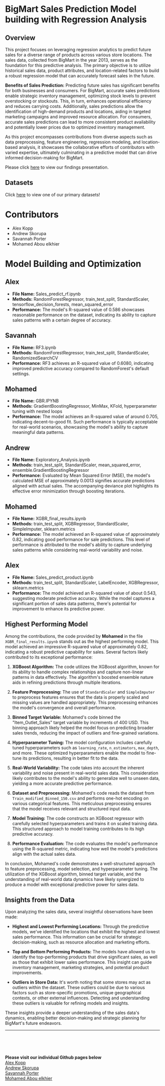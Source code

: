 # BigMart Sales Prediction Model building with Regression Analysis
  
## Overview

This project focuses on leveraging regression analytics to predict future sales for a diverse range of products across various store locations. The sales data, collected from BigMart in the year 2013, serves as the foundation for this predictive analysis. The primary objective is to utilize historical sales data, product attributes, and location-related factors to build a robust regression model that can accurately forecast sales in the future.

**Benefits of Sales Prediction:**
Predicting future sales has significant benefits for both businesses and consumers. For BigMart, accurate sales predictions enable strategic inventory management, optimizing stock levels to prevent overstocking or stockouts. This, in turn, enhances operational efficiency and reduces carrying costs. Additionally, sales predictions allow the identification of high-demand products and locations, aiding in targeted marketing campaigns and improved resource allocation. For consumers, accurate sales predictions can lead to more consistent product availability and potentially lower prices due to optimized inventory management.

As this project encompasses contributions from diverse aspects such as data preprocessing, feature engineering, regression modeling, and location-based analysis, it showcases the collaborative efforts of contributors with varied expertise, ultimately culminating in a predictive model that can drive informed decision-making for BigMart.

Please click [here](https://docs.google.com/presentation/d/1MLGNz3lZow-65TH0pca2mxmcsVfNuM0Paq-pxnvl1vI/edit#slide=id.g278fa82c89e_0_50) to view our findings presentation.  

## Datasets
Click [here](https://www.kaggle.com/code/hiralmshah/bigmart-sales-prediction/notebook) to view one of our primary datasets!  

# Contributors
- Alex Kopp
- Andrew Skorupa
- Savannah Porter
- Mohamed Abou elkhier


# Model Building and Optimization

## Alex
- **File Name:** Sales_predict_rf.ipynb
- **Methods:** RandomForestRegressor, train_test_split, StandardScaler, tensorflow_decision_forests, mean_squared_error
- **Performance:** The model's R-squared value of 0.586 showcases reasonable performance on the dataset, indicating its ability to capture sales patterns with a certain degree of accuracy.

## Savannah
- **File Name:** RF3.ipynb
- **Methods:** RandomForestRegressor, train_test_split, StandardScaler, RandomizedSearchCV
- **Performance:** RF3 achieves an R-squared value of 0.6080, indicating improved predictive accuracy compared to RandomForest's default settings.

## Mohamed
- **File Name:** GBR.IPYNB
- **Methods:** GradientBoostingRegressor, MinMax, KFold, hyperparameter tuning with nested loops
- **Performance:** The model achieves an R-squared value of around 0.705, indicating decent-to-good fit. Such performance is typically acceptable for real-world scenarios, showcasing the model's ability to capture meaningful data patterns.

## Andrew
- **File Name:** Exploratory_Analysis.ipynb
- **Methods:** train_test_split, StandardScaler, mean_squared_error, ensemble.GradientBoostingRegressor
- **Performance:** Evaluated by Mean Squared Error (MSE), the model's calculated MSE of approximately 0.0013 signifies accurate predictions aligned with actual sales. The accompanying deviance plot highlights its effective error minimization through boosting iterations.

 ## Mohamed
- **File Name:** XGBR_final_results.ipynb
- **Methods:** train_test_split, XGBRegressor, StandardScaler, SimpleImputer, sklearn.metrics
- **Performance:** The model achieved an R-squared value of approximately 0.82, indicating good performance for sale predictions. This level of performance is attributed to the model's ability to capture underlying sales patterns while considering real-world variability and noise.

## Alex
- **File Name:** Sales_predict_product.ipynb
- **Methods:** train_test_split, StandardScaler, LabelEncoder, XGBRegressor, sklearn.metrics
- **Performance:** The model achieved an R-squared value of about 0.543, suggesting moderate predictive accuracy. While the model captures a significant portion of sales data patterns, there's potential for improvement to enhance its predictive power.


## Highest Performing Model

Among the contributions, the code provided by **Mohamed** in the file `XGBR_final_results.ipynb` stands out as the highest performing model. This model achieved an impressive R-squared value of approximately 0.82, indicating a robust predictive capability for sales. Several factors likely contributed to its exceptional performance:

1. **XGBoost Algorithm:** The code utilizes the XGBoost algorithm, known for its ability to handle complex relationships and capture non-linear patterns in data effectively. The algorithm's boosted ensemble nature aids in refining predictions through multiple iterations.

2. **Feature Preprocessing:** The use of `StandardScaler` and `SimpleImputer` to preprocess features ensures that the data is properly scaled and missing values are handled appropriately. This preprocessing enhances the model's convergence and overall performance.

3. **Binned Target Variable:** Mohamed's code binned the "Item_Outlet_Sales" target variable by increments of 400 USD. This binning approach likely helped the model focus on predicting broader sales trends, reducing the impact of outliers and fine-grained variations.

4. **Hyperparameter Tuning:** The model configuration includes carefully tuned hyperparameters such as `learning_rate`, `n_estimators`, `max_depth`, and more. These optimized hyperparameters enable the model to fine-tune its predictions, resulting in better fit to the data.

5. **Real-World Variability:** The code takes into account the inherent variability and noise present in real-world sales data. This consideration likely contributes to the model's ability to generalize well to unseen data, yielding a more accurate predictive performance.

6. **Dataset and Preprocessing:** Mohamed's code reads the dataset from `Train_modified_Binned_150.csv` and performs one-hot encoding on various categorical features. This meticulous preprocessing ensures that the model receives relevant and structured input data.

7. **Model Training:** The code constructs an XGBoost regressor with carefully selected hyperparameters and trains it on scaled training data. This structured approach to model training contributes to its high predictive accuracy.

8. **Performance Evaluation:** The code evaluates the model's performance using the R-squared metric, indicating how well the model's predictions align with the actual sales data.

In conclusion, Mohamed's code demonstrates a well-structured approach to feature preprocessing, model selection, and hyperparameter tuning. The utilization of the XGBoost algorithm, binned target variable, and the understanding of real-world data dynamics have likely synergized to produce a model with exceptional predictive power for sales data.




## Insights from the Data

Upon analyzing the sales data, several insightful observations have been made:

- **Highest and Lowest Performing Locations:** Through the predictive models, we've identified the locations that exhibit the highest and lowest sales performance. This information can be crucial for strategic decision-making, such as resource allocation and marketing efforts.

- **Top and Bottom Performing Products:** The models have allowed us to identify the top-performing products that drive significant sales, as well as those that exhibit lower sales performance. This insight can guide inventory management, marketing strategies, and potential product improvements.

- **Outliers in Store Data:** It's worth noting that some stores may act as outliers within the dataset. These outliers could be due to various factors such as store-specific promotions, unique geographical contexts, or other external influences. Detecting and understanding these outliers is valuable for refining models and insights.

These insights provide a deeper understanding of the sales data's dynamics, enabling better decision-making and strategic planning for BigMart's future endeavors.

---








<br>
<br>
<br>

**Please visit our individual Github pages below**  
[Alex Kopp](https://github.com/alexkopp12)  
[Andrew Skorupa](https://github.com/AndyMSkor)  
[Savannah Porter](https://github.com/SavannahWithAnH)  
[Mohamed Abou elkhier](https://github.com/nabroo101)  
 
